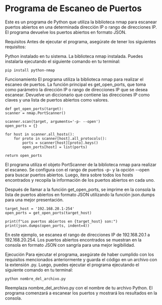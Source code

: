 # Programa de Escaneo de Puertos
Este es un programa de Python que utiliza la biblioteca nmap para escanear puertos abiertos en una determinada dirección IP o rango de direcciones IP. El programa devuelve los puertos abiertos en formato JSON.

Requisitos
Antes de ejecutar el programa, asegúrate de tener los siguientes requisitos:

Python instalado en tu sistema.
La biblioteca nmap instalada. Puedes instalarla ejecutando el siguiente comando en tu terminal:

    pip install python-nmap

Funcionamiento
El programa utiliza la biblioteca nmap para realizar el escaneo de puertos. La función principal es get_open_ports, que toma como parámetro la dirección IP o rango de direcciones IP que se desea escanear. Devuelve un diccionario que contiene las direcciones IP como claves y una lista de puertos abiertos como valores.

    def get_open_ports(target):
    scanner = nmap.PortScanner()
    
    scanner.scan(target, arguments='-p- --open')
    open_ports = {}
    
    for host in scanner.all_hosts():
        for proto in scanner[host].all_protocols():
            ports = scanner[host][proto].keys()
            open_ports[host] = list(ports)
            
    return open_ports

    
El programa utiliza el objeto PortScanner de la biblioteca nmap para realizar el escaneo. Se configura con el rango de puertos -p- y la opción --open para buscar puertos abiertos. Luego, itera sobre todos los hosts encontrados y recopila la información de los puertos abiertos en cada uno.

Después de llamar a la función get_open_ports, se imprime en la consola la lista de puertos abiertos en formato JSON utilizando la función json.dumps para una mejor presentación.

    target_host = '192.168.20.1-254'
    open_ports = get_open_ports(target_host)

    print(f"Los puertos abiertos en {target_host} son:")
    print(json.dumps(open_ports, indent=4))

En este ejemplo, se escanea el rango de direcciones IP de 192.168.20.1 a 192.168.20.254. Los puertos abiertos encontrados se muestran en la consola en formato JSON con sangría para una mejor legibilidad.

Ejecución
Para ejecutar el programa, asegúrate de haber cumplido con los requisitos mencionados anteriormente y guarda el código en un archivo con la extensión .py. Luego, puedes ejecutar el programa ejecutando el siguiente comando en tu terminal:

    python nombre_del_archivo.py

Reemplaza nombre_del_archivo.py con el nombre de tu archivo Python. El programa comenzará a escanear los puertos y mostrará los resultados en la consola.
